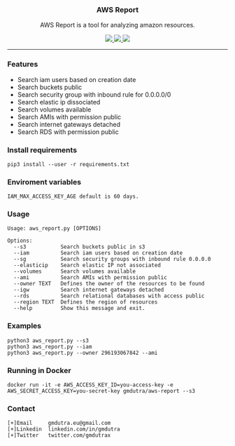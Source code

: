 <p align="center">
  <h3 align="center">AWS Report</h3>
  <p align="center">AWS Report is a tool for analyzing amazon resources.</p>

  <p align="center">
    <a href="https://twitter.com/gmdutrax">
      <img src="https://img.shields.io/badge/twitter-@gmdutrax-blue.svg">
    </a>
    <a href="https://travis-ci.org/gmdutra/aws-report">
      <img src="https://travis-ci.org/gmdutra/aws-report.svg?branch=master">
    </a>
    <a href="https://www.gnu.org/licenses/gpl-3.0">
      <img src="https://img.shields.io/badge/License-GPLv3-blue.svg">
    </a>
  </p>
</p>

<hr>

### Features

* Search iam users based on creation date
* Search buckets public
* Search security group with inbound rule for 0.0.0.0/0
* Search elastic ip dissociated
* Search volumes available
* Search AMIs with permission public
* Search internet gateways detached
* Search RDS with permission public

### Install requirements
```
pip3 install --user -r requirements.txt
```

### Enviroment variables

```
IAM_MAX_ACCESS_KEY_AGE default is 60 days.
```

### Usage

```
Usage: aws_report.py [OPTIONS]

Options:
  --s3           Search buckets public in s3
  --iam          Search iam users based on creation date
  --sg           Search security groups with inbound rule 0.0.0.0
  --elasticip    Search elastic IP not associated
  --volumes      Search volumes available
  --ami          Search AMIs with permission public
  --owner TEXT   Defines the owner of the resources to be found
  --igw          Search internet gateways detached
  --rds          Search relational databases with access public
  --region TEXT  Defines the region of resources
  --help         Show this message and exit.
```

### Examples

```
python3 aws_report.py --s3
python3 aws_report.py --iam
python3 aws_report.py --owner 296193067842 --ami
```

### Running in Docker

```
docker run -it -e AWS_ACCESS_KEY_ID=you-access-key -e AWS_SECRET_ACCESS_KEY=you-secret-key gmdutra/aws-report --s3
```

### Contact

```
[+]Email     gmdutra.eu@gmail.com
[+]Linkedin  linkedin.com/in/gmdutra
[+]Twitter   twitter.com/gmdutrax
```
